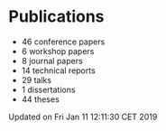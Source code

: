 # Publications
  * 46 conference papers
  * 6 workshop papers
  * 8 journal papers
  * 14 technical reports
  * 29 talks
  * 1 dissertations
  * 44 theses

Updated on Fri Jan 11 12:11:30 CET 2019
